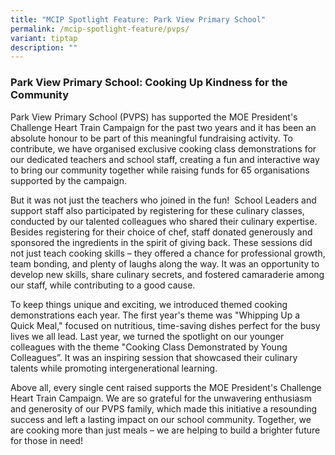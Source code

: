 ```yaml
---
title: "MCIP Spotlight Feature: Park View Primary School"
permalink: /mcip-spotlight-feature/pvps/
variant: tiptap
description: ""
---
```

<h3><strong>Park View Primary School: Cooking Up Kindness for the Community</strong></h3>
<p></p>
<p>Park View Primary School (PVPS) has supported the MOE President's Challenge
Heart Train Campaign for the past two years and it has been an absolute
honour to be part of this meaningful fundraising activity. To contribute,
we have organised exclusive cooking class demonstrations for our dedicated
teachers and school staff, creating a fun and interactive way to bring
our community together while raising funds for 65 organisations supported
by the campaign.</p>
<p>But it was not just the teachers who joined in the fun! &nbsp;School Leaders
and support staff also participated by registering for these culinary classes,
conducted by our talented colleagues who shared their culinary expertise.
Besides registering for their choice of chef, staff donated generously
and sponsored the ingredients in the spirit of giving back. These sessions
did not just teach cooking skills – they offered a chance for professional
growth, team bonding, and plenty of laughs along the way. It was an opportunity
to develop new skills, share culinary secrets, and fostered camaraderie
among our staff, while contributing to a good cause.</p>
<p>To keep things unique and exciting, we introduced themed cooking demonstrations
each year. The first year's theme was "Whipping Up a Quick Meal," focused
on nutritious, time-saving dishes perfect for the busy lives we all lead.
Last year, we turned the spotlight on our younger colleagues with the theme
"Cooking Class Demonstrated by Young Colleagues”. It was an inspiring session
that showcased their culinary talents while promoting intergenerational
learning.</p>
<p>Above all, every single cent raised supports the MOE President's Challenge
Heart Train Campaign. We are so grateful for the unwavering enthusiasm
and generosity of our PVPS family, which made this initiative a resounding
success and left a lasting impact on our school community. Together, we
are cooking more than just meals – we are helping to build a brighter future
for those in need!</p>